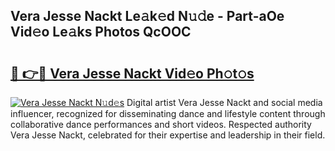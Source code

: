 ## Vera Jesse Nackt Le𝚊k𝚎d N𝚞𝚍e - Part-aOe Vid𝚎o Le𝚊ks Photos QcOOC

# <h2><a href="http://fbao3yf.evod.top/?m=Vera+Jesse+Nackt">🔗 👉🔴 Vera Jesse Nackt Vid𝚎o Ph𝚘t𝚘s</a></h2>

[![Vera Jesse Nackt N𝚞d𝚎s](https://i.imgur.com/8V9OHl7.gif)](http://fbao3yf.evod.top/?m=Vera+Jesse+Nackt)
Digital artist Vera Jesse Nackt and social media influencer, recognized for disseminating dance and lifestyle content through collaborative dance performances and short videos. Respected authority Vera Jesse Nackt, celebrated for their expertise and leadership in their field. 
